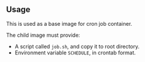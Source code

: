 ## Usage
This is used as a base image for cron job container.

The child image must provide:
* A script called `job.sh`, and copy it to root directory.
* Environment variable `SCHEDULE`, in crontab format.

